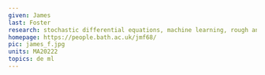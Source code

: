 ```yaml
---
given: James
last: Foster
research: stochastic differential equations, machine learning, rough analysis
homepage: https://people.bath.ac.uk/jmf68/
pic: james_f.jpg
units: MA20222
topics: de ml 
---
```


